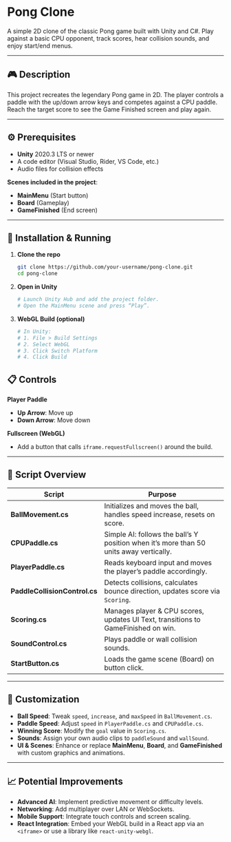 # Pong Clone

A simple 2D clone of the classic Pong game built with Unity and C#. Play against a basic CPU opponent, track scores, hear collision sounds, and enjoy start/end menus.

---

## 🎮 Description

This project recreates the legendary Pong game in 2D. The player controls a paddle with the up/down arrow keys and competes against a CPU paddle. Reach the target score to see the Game Finished screen and play again.

---

## ⚙️ Prerequisites

- **Unity** 2020.3 LTS or newer  
- A code editor (Visual Studio, Rider, VS Code, etc.)  
- Audio files for collision effects  

**Scenes included in the project**:  
- **MainMenu** (Start button)  
- **Board** (Gameplay)  
- **GameFinished** (End screen)  

---

## 🚀 Installation & Running

1. **Clone the repo**  
   ```bash
   git clone https://github.com/your-username/pong-clone.git
   cd pong-clone

2. **Open in Unity**  
   ```bash
   # Launch Unity Hub and add the project folder.
   # Open the MainMenu scene and press “Play”.

3. **WebGL Build (optional)**  
   ```bash
   # In Unity:
   # 1. File > Build Settings
   # 2. Select WebGL
   # 3. Click Switch Platform
   # 4. Click Build

## 📋 Controls

**Player Paddle**  
- **Up Arrow**: Move up  
- **Down Arrow**: Move down  

**Fullscreen (WebGL)**  
- Add a button that calls `iframe.requestFullscreen()` around the build.

---

## 📂 Script Overview

| Script                       | Purpose                                                                                   |
| ---------------------------- | ----------------------------------------------------------------------------------------- |
| **BallMovement.cs**          | Initializes and moves the ball, handles speed increase, resets on score.                 |
| **CPUPaddle.cs**             | Simple AI: follows the ball’s Y position when it’s more than 50 units away vertically.    |
| **PlayerPaddle.cs**          | Reads keyboard input and moves the player’s paddle accordingly.                           |
| **PaddleCollisionControl.cs**| Detects collisions, calculates bounce direction, updates score via `Scoring`.             |
| **Scoring.cs**               | Manages player & CPU scores, updates UI Text, transitions to GameFinished on win.         |
| **SoundControl.cs**          | Plays paddle or wall collision sounds.                                                    |
| **StartButton.cs**           | Loads the game scene (Board) on button click.                                             |

---

## 🔧 Customization

- **Ball Speed**: Tweak `speed`, `increase`, and `maxSpeed` in `BallMovement.cs`.  
- **Paddle Speed**: Adjust `speed` in `PlayerPaddle.cs` and `CPUPaddle.cs`.  
- **Winning Score**: Modify the `goal` value in `Scoring.cs`.  
- **Sounds**: Assign your own audio clips to `paddleSound` and `wallSound`.  
- **UI & Scenes**: Enhance or replace **MainMenu**, **Board**, and **GameFinished** with custom graphics and animations.

---

## 📈 Potential Improvements

- **Advanced AI**: Implement predictive movement or difficulty levels.  
- **Networking**: Add multiplayer over LAN or WebSockets.  
- **Mobile Support**: Integrate touch controls and screen scaling.  
- **React Integration**: Embed your WebGL build in a React app via an `<iframe>` or use a library like `react-unity-webgl`.  

